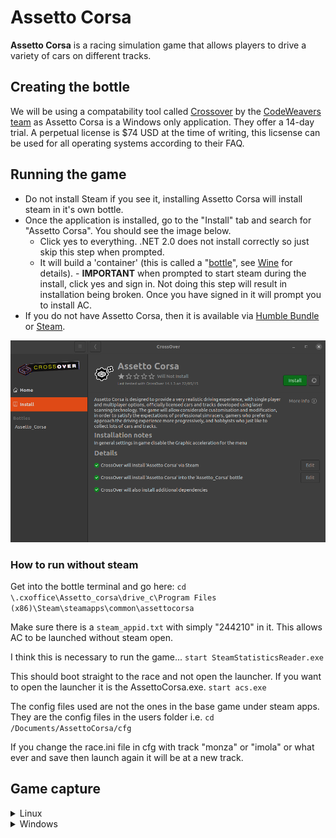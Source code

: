 # Assetto Corsa
**Assetto Corsa** is a racing simulation game that allows players to drive a variety of cars on different tracks. 

## Creating the bottle
We will be using a compatability tool called [Crossover](https://www.codeweavers.com/crossover) by the [CodeWeavers team](https://www.codeweavers.com/) as Assetto Corsa is a Windows only application. They offer a 14-day trial. A perpetual license is $74 USD at the time of writing, this licsense can be used for all operating systems according to their FAQ.



## Running the game

- Do not install Steam if you see it, installing Assetto Corsa will install steam in it's own bottle.
- Once the application is installed, go to the "Install" tab and search for "Assetto Corsa". You should see the image below.
	- Click yes to everything. .NET 2.0 does not install correctly so just skip this step when prompted. 
	- It will build a 'container' (this is called a "[bottle](https://news.ycombinator.com/item?id=29613303#:~:text=software%20on%20...-,Bottles%20are%20isolated%20Wine%20environments%2C%20similar%20to%20containers%20or%20VMs,%2C%202021%20%7C%20next%20%5B%E2%80%93%5D)", see [Wine](https://www.winehq.org/) for details). - **IMPORTANT** when prompted to start steam during the install, click yes and sign in. Not doing this step will result in installation being broken. Once you have signed in it will prompt you to install AC.
- If you do not have Assetto Corsa, then it is available via [Humble Bundle](https://www.humblebundle.com/store/assetto-corsa) or [Steam](https://store.steampowered.com/app/244210/Assetto_Corsa/).

![Install Assetto Cora](imgs/crossover_assetto-corsa.png)


### How to run without steam
Get into the bottle terminal and go here:
```cd \.cxoffice\Assetto_corsa\drive_c\Program Files (x86)\Steam\steamapps\common\assettocorsa```

Make sure there is a `steam_appid.txt` with simply "244210" in it. This allows AC to be launched without steam open.

I think this is necessary to run the game...
```start SteamStatisticsReader.exe``` 

This should boot straight to the race and not open the launcher. If you want to open the launcher it is the AssettoCorsa.exe.
```start acs.exe```


The config files used are not the ones in the base game under steam apps. They are the config files in the users folder i.e.
```cd /Documents/AssettoCorsa/cfg```

If you change the race.ini file in cfg with track "monza" or "imola" or what ever and save then launch again it will be at a new track. 

## Game capture

<details>
	<summary>Linux</summary>

### Video
**FFmpeg** is a free and open-source command-line tool for processing multimedia files. It can be used to capture and stream video from a variety of sources.

To capture the game window, we use the [PyAV library](https://github.com/PyAV-Org/PyAV) which provides a python wrapper for ffmpeg. 

To launch game capture, run the [pyav_capture.py](https://github.com/XDynames/assetto-corsa-interface/blob/main/src/game_capture/pyav_capture.py) file.
```bash
$ python src/game_capture/pyav_capture.py
```

### State
AC/C have to run in WINE which means we cannot directly access the game state via shared memory.
To get around this we use a python script running inside the same WINE instance as the game to access the game state which it then makes available to the host OS via a socket.
Crossover doesn't come with python so first we need to install that using the `Install an unlisted application` button in the `Install` tab.
When installing python select to install it for all users.
Once python is installed, go to your bottle with Python and AC in Crossover and click the `Run Command` button.
To use python from the command line we need to add it to the bottle's path.
In the command field type `regedit` and hit `Run`.
Navigate to `HKEY_LOCAL_MACHINE` > `System` > `CurrentControlSet` > `Control` > `Session Manager` > `Environment`.
Then modify the data field of `PATH` by appending 
```
%SystemRoot%\users\crossover\AppData\Local\Programs\Python\Python311
```
*Note: you may need to modify the terminal folder name depending on the version of python you have installed, in this example we used 3.11.*
Now we should be able to call python and its related packages from the bottle's command line.
To access the command line inside the bottle run:
```
/opt/cxoffice/bin/wine --bottle Assetto_Corsa --cx-app cmd.exe
```
Navigate to the root directory of the package and run 
```
pip install -e .
```
To install it into the bottle.
You can then run
```
python src/gamecapture/state/server.py
```
to start a listener that will send game state to those that connect.
On your host machine you should now be able to run
```
python src/game_capture/state/client.py
```
to receieve game state from AC/C outside the bottle.

### Recording
To write out image files faster we need to make sure an additional package is installed by running `sudo apt-get install libturbojpeg` prior to running `make build`.


</details>


<details>
	<summary>Windows</summary>


